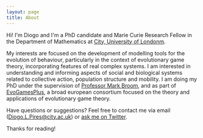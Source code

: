 ```yaml
---
layout: page
title: About
---
```



<p class="message">
  Hi! I'm Diogo and I'm a PhD candidate and Marie Curie Research Fellow in the Department of Mathematics at  <a href="https://www.city.ac.uk/about/people/academics/diogo-pires" target="_blank">City, University of Londonm</a>. 
  </p>

<p class="message">
  My interests are focused on the development of modelling tools for the evolution of behaviour, particularly in the context of evolutionary game theory, incorporating features of real complex systems. I am interested in understanding and informing aspects of social and biological systems related to collective action, population structure and mobility. I am doing my PhD under the supervision of <a href="http://www.staff.city.ac.uk/mark.broom/index.html#" target="_blank">Professor Mark Broom</a>, and as part of <a href="https://evogamesplus.eu" target="_blank">EvoGamesPlus</a>, a broad european consortium focused on the theory and applications of evolutionary game theory.
</p>

Have questions or suggestions? Feel free to contact me via email (Diogo.L.Pires@city.ac.uk) or <a href="https://twitter.com/pires_dl" target="_blank">ask me on Twitter</a>.

Thanks for reading!
